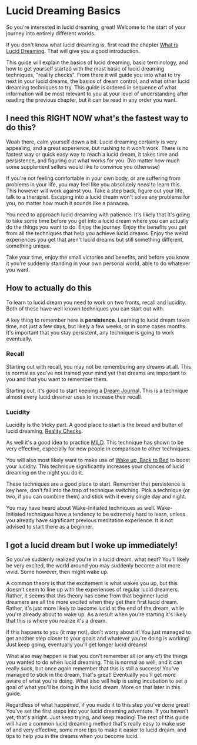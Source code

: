 # Lucid Dreaming Basics
So you're interested in lucid dreaming, great!
Welcome to the start of your journey into entirely different worlds.

If you don't know what lucid dreaming is, first read the chapter [What is Lucid Dreaming](techniques/lucidity/what-is-lucid-dreaming.html).
That will give you a good introduction.

This guide will explain the basics of lucid dreaming, basic terminology, and how
to get yourself started with the most basic of lucid dreaming techniques,
"reality checks".
From there it will guide you into what to try next in your lucid dreams, the
basics of dream control, and what other lucid dreaming techniques to try.
This guide is ordered in sequence of what information will be most relevant to
you at your level of understanding after reading the previous chapter, but it
can be read in any order you want.

## I need this **RIGHT NOW** what's the fastest way to do this?
Woah there, calm yourself down a bit.
Lucid dreaming certainly is very appealing, and a great experience, but rushing
to it won't work.
There is no fastest way or quick easy way to reach a lucid dream, it takes time
and persistence, and figuring out what works for you.
(No matter how much some supplement sellers would like to convince you otherwise)

If you're not feeling comfortable in your own body, or are suffering from
problems in your life, you may feel like you absolutely *need* to learn this.
This however will work against you.
Take a step back, figure out your life, talk to a therapist.
Escaping into a lucid dream won't solve any problems for you, no matter how much
it sounds like a panacea.

You need to approach lucid dreaming with patience.
It's likely that it's going to take some time before you get into a lucid dream
where you can actually do the things you want to do.
Enjoy the journey.
Enjoy the benefits you get from all the techniques that help you achieve lucid
dreams.
Enjoy the weird experiences you get that aren't lucid dreams but still something
different, something unique.

Take your time, enjoy the small victories and benefits, and before you know it
you're suddenly standing in your own personal world, able to do whatever you
want.

## How to actually do this
To learn to lucid dream you need to work on two fronts, recall and lucidity.
Both of these have well known techniques you can start out with.

A key thing to remember here is **persistence**.
Learning to lucid dream takes time, not just a few days, but likely a few weeks,
or in some cases months.
It's important that you stay persistent, any technique is going to work
eventually.

### Recall
Starting out with recall, you may not be remembering any dreams at all.
This is normal as you've not trained your mind yet that dreams are important to
you and that you want to remember them.

Starting out, it's good to start keeping a [Dream Journal](techniques/dream-recall/dream-journals.html).
This is a technique almost every lucid dreamer uses to increase their recall.

### Lucidity
Lucidity is the tricky part.
A good place to start is the bread and butter of lucid dreaming, [Reality Checks](techniques/lucidity/dream-initiated/reality-checks.html).

As well it's a good idea to practice [MILD](techniques/lucidity/dream-initiated/mild.html).
This technique has shown to be very effective, especially for new people in
comparison to other techniques.

You will also most likely want to make use of [Wake up, Back to Bed](techniques/lucidity/wake-up-back-to-bed.html)
to boost your lucidity.
This technique significantly increases your chances of lucid dreaming on the
night you do it.

These techniques are a good place to start.
Remember that persistence is key here, don't fall into the trap of technique
switching.
Pick a technique (or two, if you can combine them) and stick with it every
single day and night.

You may have heard about Wake-Initiated techniques as well.
Wake-Initiated techniques have a tendency to be extremely hard to learn, unless
you already have significant previous meditation experience.
It is not advised to start there as a beginner.

## I got a lucid dream but I woke up immediately!
So you've suddenly realized you're in a lucid dream, what next?
You'll likely be very excited, the world around you may suddenly become a lot
more vivid.
Some however, then might wake up.

A common theory is that the excitement is what wakes you up, but this doesn't
seem to line up with the experiences of regular lucid dreamers.
Rather, it seems that this theory has come from that beginner lucid dreamers
are all the more excited when they get their first lucid dream.
Rather, it's just more likely to become lucid at the end of the dream, while
you're already about to wake up.
As a result when you're starting it's likely that this is where you realize it's
a dream.

If this happens to you (it may not), don't worry about it!
You just managed to get another step closer to your goals and whatever you're
doing is working!
Just keep going, eventually you'll get longer lucid dreams!

What also may happen is that you don't remember all (or any of) the things you
wanted to do when lucid dreaming.
This is normal as well, and it can really suck, but once again remember that
this is still a success!
You've managed to stick in the dream, that's great!
Eventually you'll get more aware of what you're doing.
What also will help is using incubation to set a goal of what you'll be doing in
the lucid dream.
More on that later in this guide.

Regardless of what happened, if you made it to this step you've done great!
You've set the first steps into your lucid dreaming adventure.
If you haven't yet, that's alright.
Just keep trying, and keep reading!
The rest of this guide will have a common lucid dreaming method that's really
easy to make use of and very effective, some more tips to make it easier to
lucid dream, and tips to help you in the dreams when you become lucid.
